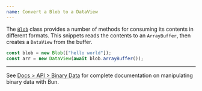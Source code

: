 ```yaml
---
name: Convert a Blob to a DataView
---
```


The [`Blob`](https://developer.mozilla.org/en-US/docs/Web/API/Blob) class provides a number of methods for consuming its contents in different formats. This snippets reads the contents to an `ArrayBuffer`, then creates a `DataView` from the buffer.

```ts
const blob = new Blob(["hello world"]);
const arr = new DataView(await blob.arrayBuffer());
```

---

See [Docs > API > Binary Data](https://bun.sh/docs/api/binary-data#conversion) for complete documentation on manipulating binary data with Bun.
